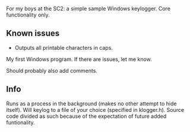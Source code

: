 For my boys at the SC2: a simple sample Windows keylogger. Core functionality only.

## Known issues
- Outputs all printable characters in caps.

My first Windows program. If there are issues, let me know.

Should probably also add comments.

## Info
Runs as a process in the background (makes no other attempt to hide itself). Will keylog to a file of your choice (specified in klogger.h). Source code divided as such because of the expectation of future added funtionality.
